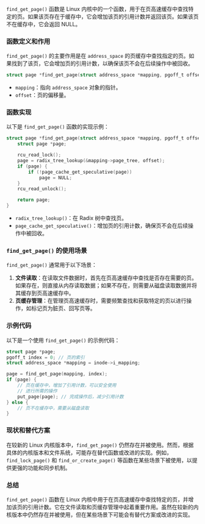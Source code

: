 `find_get_page()` 函数是 Linux 内核中的一个函数，用于在页高速缓存中查找特定的页。如果该页存在于缓存中，它会增加该页的引用计数并返回该页。如果该页不在缓存中，它会返回 NULL。

### 函数定义和作用

`find_get_page()` 的主要作用是在 `address_space` 的页缓存中查找指定的页。如果找到了该页，它会增加页的引用计数，以确保该页不会在后续操作中被回收。

```c
struct page *find_get_page(struct address_space *mapping, pgoff_t offset);
```

- `mapping`：指向 `address_space` 对象的指针。
- `offset`：页的偏移量。

### 函数实现

以下是 `find_get_page()` 函数的实现示例：

```c
struct page *find_get_page(struct address_space *mapping, pgoff_t offset) {
    struct page *page;

    rcu_read_lock();
    page = radix_tree_lookup(&mapping->page_tree, offset);
    if (page) {
        if (!page_cache_get_speculative(page))
            page = NULL;
    }
    rcu_read_unlock();

    return page;
}
```

- `radix_tree_lookup()`：在 Radix 树中查找页。
- `page_cache_get_speculative()`：增加页的引用计数，确保页不会在后续操作中被回收。

### `find_get_page()` 的使用场景

`find_get_page()` 通常用于以下场景：

1. **文件读取**：在读取文件数据时，首先在页高速缓存中查找是否存在需要的页。如果存在，则直接从内存读取数据；如果不存在，则需要从磁盘读取数据并将其缓存到页高速缓存中。
2. **页缓存管理**：在管理页高速缓存时，需要频繁查找和获取特定的页以进行操作，如标记页为脏页、回写页等。

### 示例代码

以下是一个使用 `find_get_page()` 的示例代码：

```c
struct page *page;
pgoff_t index = 0; // 页的索引
struct address_space *mapping = inode->i_mapping;

page = find_get_page(mapping, index);
if (page) {
    // 页在缓存中，增加了引用计数，可以安全使用
    // 进行所需的操作
    put_page(page); // 完成操作后，减少引用计数
} else {
    // 页不在缓存中，需要从磁盘读取
}
```

### 现状和替代方案

在较新的 Linux 内核版本中，`find_get_page()` 仍然存在并被使用。然而，根据具体的内核版本和文件系统，可能存在替代函数或改进的实现。例如，`find_lock_page()` 和 `find_or_create_page()` 等函数在某些场景下被使用，以提供更强的功能和同步机制。

### 总结

`find_get_page()` 函数在 Linux 内核中用于在页高速缓存中查找特定的页，并增加该页的引用计数。它在文件读取和页缓存管理中起着重要作用。虽然在较新的内核版本中仍然存在并被使用，但在某些场景下可能会有替代方案或改进的实现。